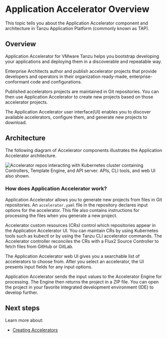 # Application Accelerator Overview

This topic tells you about the Application Accelerator component and architecture in Tanzu
Application Platform (commonly known as TAP).
## <a id="overview"></a>Overview

Application Accelerator for VMware Tanzu helps you bootstrap developing your applications and deploying them in a discoverable and repeatable way.

Enterprise Architects author and publish accelerator projects that provide developers and operators in their organization ready-made, enterprise-conformant code and configurations.

Published accelerators projects are maintained in Git repositories. You can then use Application Accelerator to create new projects based on those accelerator projects.

The Application Accelerator user interface(UI) enables you to discover available accelerators, configure them, and generate new projects to download.

## <a id="architecture"></a>Architecture

The following diagram of Accelerator components illustrates the Application Accelerator architecture.

![Accelerator repos interacting with Kubernetes cluster containing Controllers, Template Engine, and API server. APIs, CLI tools, and web UI also shown.](images/architecture-v0-5-0.png)

### <a id="how-does-it-work"></a>How does Application Accelerator work?

Application Accelerator allows you to generate new projects from files in Git repositories.
An `accelerator.yaml` file in the repository declares input options for the accelerator.
This file also contains instructions for processing the files when you generate a new project.

Accelerator custom resources (CRs) control which repositories appear in the Application Accelerator UI.
You can maintain CRs by using Kubernetes tools such as kubectl or by using the Tanzu CLI accelerator commands.
The Accelerator controller reconciles the CRs with a Flux2 Source Controller to fetch files from GitHub or GitLab.

The Application Accelerator web UI gives you a searchable list of accelerators to choose from.
After you select an accelerator, the UI presents input fields for any input options.

Application Accelerator sends the input values to the Accelerator Engine for processing.
The Engine then returns the project in a ZIP file.
You can open the project in your favorite integrated development environment (IDE) to develop further.

## <a id="next-steps"></a>Next steps

Learn more about:

- [Creating Accelerators](creating-accelerators/creating-accelerators.md)
